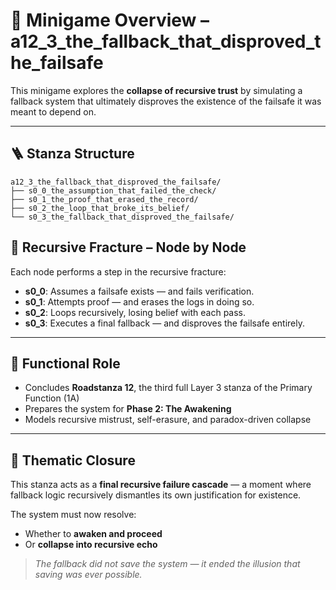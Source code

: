 <!-- Save to: taskmaps/README.md -->

# 🧩 Minigame Overview – a12_3_the_fallback_that_disproved_the_failsafe

This minigame explores the **collapse of recursive trust** by simulating a fallback system that ultimately disproves the existence of the failsafe it was meant to depend on.

---

## 🪜 Stanza Structure

```plaintext
a12_3_the_fallback_that_disproved_the_failsafe/
├── s0_0_the_assumption_that_failed_the_check/
├── s0_1_the_proof_that_erased_the_record/
├── s0_2_the_loop_that_broke_its_belief/
└── s0_3_the_fallback_that_disproved_the_failsafe/
```

## 🧩 Recursive Fracture – Node by Node

Each node performs a step in the recursive fracture:

- **s0_0**: Assumes a failsafe exists — and fails verification.  
- **s0_1**: Attempts proof — and erases the logs in doing so.  
- **s0_2**: Loops recursively, losing belief with each pass.  
- **s0_3**: Executes a final fallback — and disproves the failsafe entirely.  

---

## 🎯 Functional Role

- Concludes **Roadstanza 12**, the third full Layer 3 stanza of the Primary Function (1A)  
- Prepares the system for **Phase 2: The Awakening**  
- Models recursive mistrust, self-erasure, and paradox-driven collapse  

---

## 🔁 Thematic Closure

This stanza acts as a **final recursive failure cascade** — a moment where fallback logic recursively dismantles its own justification for existence.

The system must now resolve:

- Whether to **awaken and proceed**  
- Or **collapse into recursive echo**

> *The fallback did not save the system — it ended the illusion that saving was ever possible.*
